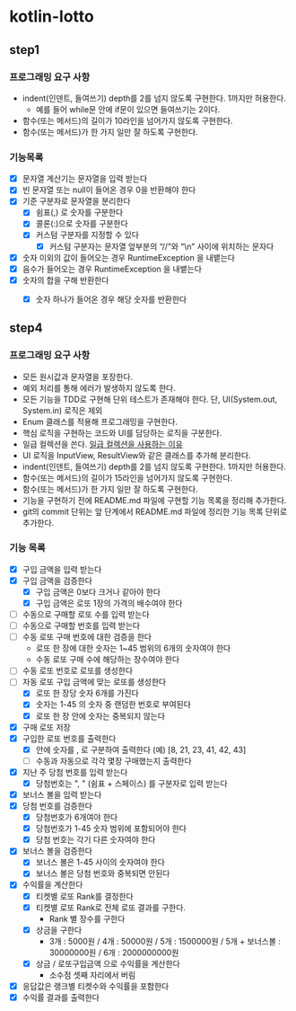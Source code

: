# kotlin-lotto

## step1

### 프로그래밍 요구 사항
- indent(인덴트, 들여쓰기) depth를 2를 넘지 않도록 구현한다. 1까지만 허용한다.
  - 예를 들어 while문 안에 if문이 있으면 들여쓰기는 2이다.
- 함수(또는 메서드)의 길이가 10라인을 넘어가지 않도록 구현한다.
- 함수(또는 메서드)가 한 가지 일만 잘 하도록 구현한다.

### 기능목록
- [x] 문자열 계산기는 문자열을 입력 받는다
- [x] 빈 문자열 또는 null이 들어온 경우 0을 반환해야 한다
- [x] 기준 구분자로 문자열을 분리한다
  - [x] 쉼표(,) 로 숫자를 구분한다 
  - [x] 콜론(:)으로 숫자를 구분한다
  - [x] 커스텀 구분자를 지정할 수 있다 
    - [x] 커스텀 구분자는 문자열 앞부분의 “//”와 “\n” 사이에 위치하는 문자다 
- [x] 숫자 이외의 값이 들어오는 경우 RuntimeException 을 내뱉는다
- [x] 음수가 들어오는 경우 RuntimeException 을 내뱉는다
- [x] 숫자의 합을 구해 반환한다
  - [x] 숫자 하나가 들어온 경우 해당 숫자를 반환한다


## step4

### 프로그래밍 요구 사항
- 모든 원시값과 문자열을 포장한다.
- 예외 처리를 통해 에러가 발생하지 않도록 한다.
- 모든 기능을 TDD로 구현해 단위 테스트가 존재해야 한다. 단, UI(System.out, System.in) 로직은 제외
- Enum 클래스를 적용해 프로그래밍을 구현한다.
- 핵심 로직을 구현하는 코드와 UI를 담당하는 로직을 구분한다.
- 일급 컬렉션을 쓴다.
  [일급 컬렉션을 사용하는 이유](https://tecoble.techcourse.co.kr/post/2020-05-08-First-Class-Collection/)
- UI 로직을 InputView, ResultView와 같은 클래스를 추가해 분리한다.
- indent(인덴트, 들여쓰기) depth를 2를 넘지 않도록 구현한다. 1까지만 허용한다.
- 함수(또는 메서드)의 길이가 15라인을 넘어가지 않도록 구현한다.
- 함수(또는 메서드)가 한 가지 일만 잘 하도록 구현한다.
- 기능을 구현하기 전에 README.md 파일에 구현할 기능 목록을 정리해 추가한다.
- git의 commit 단위는 앞 단계에서 README.md 파일에 정리한 기능 목록 단위로 추가한다.

### 기능 목록
- [x] 구입 금액을 입력 받는다
- [x] 구입 금액을 검증한다 
  - [x] 구입 금액은 0보다 크거나 같아야 한다 
  - [x] 구입 금액은 로또 1장의 가격의 배수여야 한다
- [ ] 수동으로 구매할 로또 수를 입력 받는다
- [ ] 수동으로 구매할 번호를 입력 받는다
- [ ] 수동 로또 구매 번호에 대한 검증을 한다 
  - 로또 한 장에 대한 숫자는 1~45 범위의 6개의 숫자여야 한다
  - 수동 로또 구매 수에 해당하는 장수여야 한다
- [ ] 수동 로또 번호로 로또를 생성한다
- [ ] 자동 로또 구입 금액에 맞는 로또를 생성한다
  - [x] 로또 한 장당 숫자 6개를 가진다 
  - [x] 숫자는 1-45 의 숫자 중 랜덤한 번호로 부여된다 
  - [x] 로또 한 장 안에 숫자는 중복되지 않는다 
- [x] 구매 로또 저장
- [x] 구입한 로또 번호를 출력한다 
  - [x] 안에 숫자를 , 로 구분하여 출력한다 (예) [8, 21, 23, 41, 42, 43]
  - [ ] 수동과 자동으로 각각 몇장 구매했는지 출력한다
- [x] 지난 주 당첨 번호를 입력 받는다 
  - [x] 당첨번호는 ", " (쉼표 + 스페이스) 를 구분자로 입력 받는다 
- [x] 보너스 볼을 입력 받는다 
- [x] 당첨 번호를 검증한다
  - [x] 당첨번호가 6개여야 한다
  - [x] 당첨번호가 1-45 숫자 범위에 포함되어야 한다
  - [x] 당첨 번호는 각기 다른 숫자여야 한다
- [x] 보너스 볼을 검증한다
  - [x] 보너스 볼은 1-45 사이의 숫자여야 한다 
  - [x] 보너스 볼은 당첨 번호와 중복되면 안된다
- [x] 수익률을 계산한다 
  - [x] 티켓별 로또 Rank를 결정한다 
  - [x] 티켓별 로또 Rank로 전체 로또 결과를 구한다. 
    - Rank 별 장수를 구한다 
  - [x] 상금을 구한다 
    - 3개 : 5000원 / 4개 : 50000원 / 5개 : 1500000원 / 5개 + 보너스볼 : 30000000원 / 6개 : 2000000000원
  - [x] 상금 / 로또구입금액 으로 수익률을 계산한다
    - 소수점 셋째 자리에서 버림
- [x] 응답값은 랭크별 티켓수와 수익률을 포함한다
- [x] 수익률 결과를 출력한다
